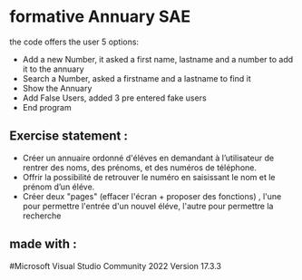 # formative Annuary SAE

the code offers the user 5 options:
- Add a new Number, it asked a first name, lastname and a number to add it to the annuary
- Search a Number, asked a firstname and a lastname to find it 
- Show the Annuary
- Add False Users, added 3 pre entered fake users
- End program 


## Exercise statement : 


- Créer un annuaire ordonné d'éléves en demandant à l’utilisateur de rentrer des noms, des prénoms, et des numéros de téléphone.
- Offrir la possibilité de retrouver le numéro en saisissant le nom et le prénom d’un éléve.
- Créer deux "pages" (effacer l'écran + proposer des fonctions) , l'une pour permettre l'entrée d'un nouvel éléve, l'autre pour permettre la recherche


## made with :

#Microsoft Visual Studio Community 2022 Version 17.3.3
